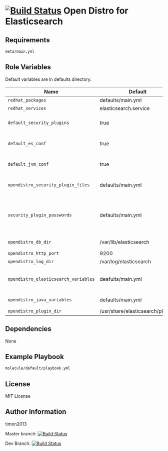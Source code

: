 [![Build Status](https://travis-ci.org/timon2013/ansible-role-opendistro.svg?branch=master)](https://travis-ci.org/timon2013/ansible-role-opendistro)
Open Distro for Elasticsearch
=========

Requirements
------------

```bash
meta/main.yml
```

Role Variables
--------------

Default variables are in defaults directory.

| Name | Default               | Type          | Description                       |
| ---- | --------------------- | ------------- | ----------------------------------|
| `redhat_packages` | defaults/main.yml     | Array         | Packages for installation         |
| `redhat_services` | elasticsearch.service | Array         | List of services to be launched   |
| `default_security_plugins` | true                  | Bool          | Installing the default configuration of the security plugins |
| `default_es_conf` | true | Bool | Installing the default configuration of the opendistro, only for elasticsearch.yml file. |
| `default_jvm_conf` | true | Bool | Installing the default configuration of the jvm, only for jvm.options file. |
| `opendistro_security_plugin_files` | defaults/main.yml | Array | The security configuration for plugin opendistro_security in yaml format. |
| `security_plugin_passwords`| defaults/main.yml | Array | The login and password for opendistro users. The sequence is important and dependent from opendistro_security_plugin_files configuration. |
| `opendistro_db_dir` | /var/lib/elasticsearch | String | The path to elasticsearch databases directory |
| `opendistro_http_port` | 9200 | Number | The http port for elasticsearch |
| `opendistro_log_dir` | /var/log/elasticsearch | String | The path to log directory |
| `opendistro_elasticsearch_variables` | deafults/main.yml | Array | The configuration for elasticsearch in elasticsearch.yml file. This is yaml format. |
| `opendistro_java_variables` | defaults/main.yml | Array | The configuration for jvm in jvm.options file. |
| `opendistro_plugin_dir` | /usr/share/elasticsearch/plugins | String | The path to plugin directory |

Dependencies
------------

None

Example Playbook
----------------

```bash
molecule/default/playbook.yml
```

License
-------

MIT License

Author Information
------------------

timon2013

Master branch:
[![Build Status](https://travis-ci.org/timon2013/ansible-role-opendistro.svg?branch=master)](https://travis-ci.org/timon2013/ansible-role-opendistro)

Dev Branch:
[![Build Status](https://travis-ci.org/timon2013/ansible-role-opendistro.svg?branch=dev)](https://travis-ci.org/timon2013/ansible-role-opendistro)
